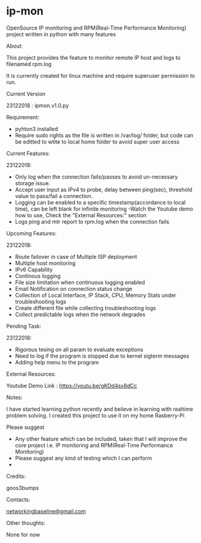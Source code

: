 # ip-mon
OpenSource IP monitoring and RPM(Real-Time Performance Monitoring) project written in python with many features

About:

This project provides the feature to monitor remote IP host and logs to filenamed rpm.log

It is currently created for linux machine and require superuser permission to run.

Current Version 

23122018 : ipmon.v1.0.py

Requirement:

* pyhton3 installed
* Require sudo rights as the file is written in /var/log/ folder, but code can be editted to wtite to local home folder to avoid super user access

Current Features:

23122018:
* Only log when the connection fails/passes to avoid un-necessary storage issue.
* Accept user input as  IPv4 to probe, delay between ping(sec), threshold value to pass/fail a connection.
* Logging can be enabled to a specific timestamp(accordance to local time), can be left blank for infinite monitoring
  -Watch the Youtube demo how to use, Check the "External Resources:" section
* Logs ping and mtr report to rpm.log when the connection fails

Upcoming Features:

23122018:
* Route failover in case of Multiple ISP deployment
* Multiple host monitoring
* IPv6 Capability
* Continous logging
* File size limitation when continuous logging enabled
* Email Notification on connection status change
* Collection of Local Interface, IP Stack, CPU, Memory Stats under troubleshooting logs
* Create different file while collecting troubleshooting logs
* Collect predictable logs when the network degrades

Pending Task:

23122018:
* Rigorous tesing on all param to evaluate exceptions
* Need to log if the program is stopped due to kernel sigterm messages
* Adding help menu to the program

External Resources:

Youtube Demo Link : https://youtu.be/gKOd4sx8dCc

Notes:

I have started learning python recently and believe in learning with realtime problem solving. I created this project to use it on my home Rasberry-Pi

  Please suggest

* Any other feature which can be included, taken that I will improve the core project i.e. IP monitoring and RPM(Real-Time Performance Monitoring)
* Please suggest any kind of testing which I can perform
* 

Credits:

goos3bumps

Contacts:

networkingbaseline@gmail.com

Other thoughts:

None for now
